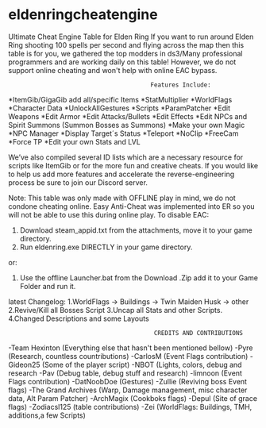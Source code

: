 # eldenringcheatengine
Ultimate Cheat Engine Table for Elden Ring
If you want to run around Elden Ring shooting 100 spells per second and flying across the map then this table is for you, we gathered the top modders in ds3/Many professional programmers and are working daily on this table! However, we do not support online cheating and won't help with online EAC bypass.


                                            Features Include:
*ItemGib/GigaGib add all/specific Items
*StatMultiplier
*WorldFlags
*Character Data
*UnlockAllGestures
*Scripts
*ParamPatcher
*Edit Weapons 
*Edit Armor
*Edit Attacks/Bullets
*Edit Effects
*Edit NPCs and Spirit Summons (Summon Bosses as Summons)
*Make your own Magic
*NPC Manager
*Display Target´s Status
*Teleport
*NoClip
*FreeCam
*Force TP
*Edit your own Stats and LVL


We’ve also compiled several ID lists which are a necessary resource for scripts like ItemGib or for the more fun and creative cheats. If you would like to help us add more features and accelerate the reverse-engineering process be sure to join our Discord server.

Note: This table was only made with OFFLINE play in mind, we do not condone cheating online. Easy Anti-Cheat was implemented into ER so you will not be able to use this during online play.
To disable EAC:
1. Download steam_appid.txt from the attachments, move it to your game directory.
2. Run eldenring.exe DIRECTLY in your game directory.

or:

1. Use the offline Launcher.bat from the Download .Zip add it to your Game Folder and run it.

latest Changelog:
1.WorldFlags
-> Buildings
-> Twin Maiden Husk
-> other
2.Revive/Kill all Bosses Script
3.Uncap all Stats and other Scripts.
4.Changed Descriptions and some Layouts

                                             CREDITS AND CONTRIBUTIONS

-Team Hexinton (Everything else that hasn't been mentioned bellow)
-Pyre (Research, countless countributions)
-CarlosM (Event Flags contribution)
-Gideon25 (Some of the player script)
-NBOT (Lights, colors, debug and research
-Pav (Debug table, debug stuff and research)
-limnoon (Event Flags contribution)
-DatNoobDoe (Gestures)
-Zullie (Reviving boss Event flags)
-The Grand Archives (Warp, Damage management, misc character data, Alt Param Patcher)
-ArchMagix (Cookboks flags)
-Depul (Site of grace flags)
-Zodiacsl125 (table contributions)
-Zei (WorldFlags: Buildings, TMH, additions,a few Scripts)

